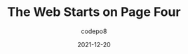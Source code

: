 ---
author: codepo8
date: 2021-12-20
tags:
  - the-web
target_url: https://christianheilmann.com/2021/12/20/the-web-starts-on-page-four/
title: The Web Starts on Page Four
---